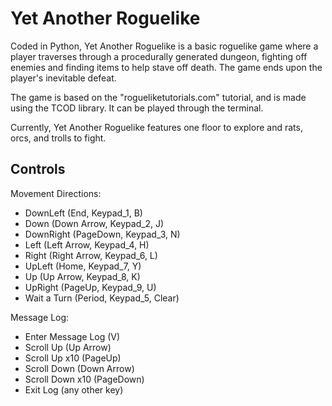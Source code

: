 # Yet Another Roguelike

Coded in Python, Yet Another Roguelike is a basic roguelike game where a player traverses through a procedurally generated dungeon, fighting off enemies and finding items to help stave off death. The game ends upon the player's inevitable defeat.

The game is based on the "rogueliketutorials.com" tutorial, and is made using the TCOD library. It can be played through the terminal.

Currently, Yet Another Roguelike features one floor to explore and rats, orcs, and trolls to fight. 

## Controls

Movement Directions:
- DownLeft (End, Keypad_1, B)
- Down (Down Arrow, Keypad_2, J)
- DownRight (PageDown, Keypad_3, N)
- Left (Left Arrow, Keypad_4, H)
- Right (Right Arrow, Keypad_6, L)
- UpLeft (Home, Keypad_7, Y)
- Up (Up Arrow, Keypad_8, K)
- UpRight (PageUp, Keypad_9, U)
- Wait a Turn (Period, Keypad_5, Clear)

Message Log:
- Enter Message Log (V)
- Scroll Up (Up Arrow)
- Scroll Up x10 (PageUp)
- Scroll Down (Down Arrow)
- Scroll Down x10 (PageDown)
- Exit Log (any other key)
